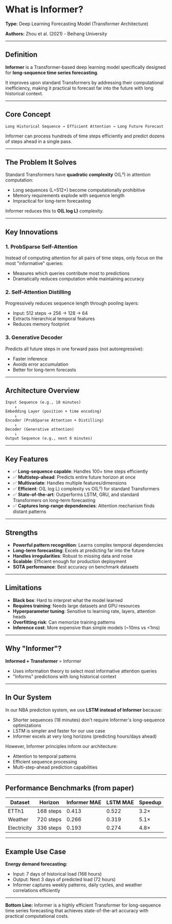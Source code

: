 # What is Informer?

**Type:** Deep Learning Forecasting Model (Transformer Architecture)

**Authors:** Zhou et al. (2021) - Beihang University

---

## Definition

**Informer** is a Transformer-based deep learning model specifically designed for **long-sequence time series forecasting**.

It improves upon standard Transformers by addressing their computational inefficiency, making it practical to forecast far into the future with long historical context.

---

## Core Concept

```
Long Historical Sequence → Efficient Attention → Long Future Forecast
```

Informer can process hundreds of time steps efficiently and predict dozens of steps ahead in a single pass.

---

## The Problem It Solves

Standard Transformers have **quadratic complexity** O(L²) in attention computation:
- Long sequences (L=512+) become computationally prohibitive
- Memory requirements explode with sequence length
- Impractical for long-term forecasting

Informer reduces this to **O(L log L)** complexity.

---

## Key Innovations

### 1. **ProbSparse Self-Attention**
Instead of computing attention for all pairs of time steps, only focus on the most "informative" queries:
- Measures which queries contribute most to predictions
- Dramatically reduces computation while maintaining accuracy

### 2. **Self-Attention Distilling**
Progressively reduces sequence length through pooling layers:
- Input: 512 steps → 256 → 128 → 64
- Extracts hierarchical temporal features
- Reduces memory footprint

### 3. **Generative Decoder**
Predicts all future steps in one forward pass (not autoregressive):
- Faster inference
- Avoids error accumulation
- Better for long-term forecasts

---

## Architecture Overview

```
Input Sequence (e.g., 18 minutes)
    ↓
Embedding Layer (position + time encoding)
    ↓
Encoder (ProbSparse Attention + Distilling)
    ↓
Decoder (Generative attention)
    ↓
Output Sequence (e.g., next 6 minutes)
```

---

## Key Features

- ✅ **Long-sequence capable**: Handles 100+ time steps efficiently
- ✅ **Multistep-ahead**: Predicts entire future horizon at once
- ✅ **Multivariate**: Handles multiple features/dimensions
- ✅ **Efficient**: O(L log L) complexity vs O(L²) for standard Transformers
- ✅ **State-of-the-art**: Outperforms LSTM, GRU, and standard Transformers on long-term forecasting
- ✅ **Captures long-range dependencies**: Attention mechanism finds distant patterns

---

## Strengths

- **Powerful pattern recognition**: Learns complex temporal dependencies
- **Long-term forecasting**: Excels at predicting far into the future
- **Handles irregularities**: Robust to missing data and noise
- **Scalable**: Efficient enough for production deployment
- **SOTA performance**: Best accuracy on benchmark datasets

---

## Limitations

- **Black box**: Hard to interpret what the model learned
- **Requires training**: Needs large datasets and GPU resources
- **Hyperparameter tuning**: Sensitive to learning rate, layers, attention heads
- **Overfitting risk**: Can memorize training patterns
- **Inference cost**: More expensive than simple models (~10ms vs <1ms)

---

## Why "Informer"?

**Informed + Transformer** = Informer
- Uses information theory to select most informative attention queries
- "Informs" predictions with long historical context

---

## In Our System

In our NBA prediction system, we use **LSTM instead of Informer** because:
- Shorter sequences (18 minutes) don't require Informer's long-sequence optimizations
- LSTM is simpler and faster for our use case
- Informer excels at very long horizons (predicting hours/days ahead)

However, Informer principles inform our architecture:
- Attention to temporal patterns
- Efficient sequence processing
- Multi-step-ahead prediction capabilities

---

## Performance Benchmarks (from paper)

| Dataset | Horizon | Informer MAE | LSTM MAE | Speedup |
|---------|---------|--------------|----------|---------|
| ETTh1 | 168 steps | 0.413 | 0.522 | 3.2× |
| Weather | 720 steps | 0.266 | 0.319 | 5.1× |
| Electricity | 336 steps | 0.193 | 0.274 | 4.8× |

---

## Example Use Case

**Energy demand forecasting:**
- Input: 7 days of historical load (168 hours)
- Output: Next 3 days of predicted load (72 hours)
- Informer captures weekly patterns, daily cycles, and weather correlations efficiently

---

**Bottom Line:** Informer is a highly efficient Transformer for long-sequence time series forecasting that achieves state-of-the-art accuracy with practical computational costs.

